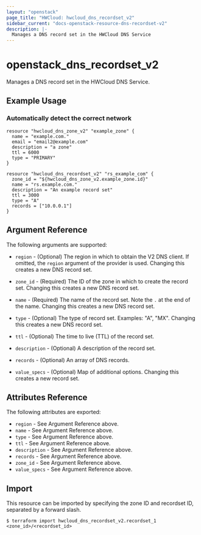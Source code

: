 ```yaml
---
layout: "openstack"
page_title: "HWCloud: hwcloud_dns_recordset_v2"
sidebar_current: "docs-openstack-resource-dns-recordset-v2"
description: |-
  Manages a DNS record set in the HWCloud DNS Service
---
```


# openstack\_dns\_recordset_v2

Manages a DNS record set in the HWCloud DNS Service.

## Example Usage

### Automatically detect the correct network

```hcl
resource "hwcloud_dns_zone_v2" "example_zone" {
  name = "example.com."
  email = "email2@example.com"
  description = "a zone"
  ttl = 6000
  type = "PRIMARY"
}

resource "hwcloud_dns_recordset_v2" "rs_example_com" {
  zone_id = "${hwcloud_dns_zone_v2.example_zone.id}"
  name = "rs.example.com."
  description = "An example record set"
  ttl = 3000
  type = "A"
  records = ["10.0.0.1"]
}
```

## Argument Reference

The following arguments are supported:

* `region` - (Optional) The region in which to obtain the V2 DNS client.
    If omitted, the `region` argument of the provider is used.
    Changing this creates a new DNS  record set.

* `zone_id` - (Required) The ID of the zone in which to create the record set.
  Changing this creates a new DNS  record set.

* `name` - (Required) The name of the record set. Note the `.` at the end of the name.
  Changing this creates a new DNS  record set.

* `type` - (Optional) The type of record set. Examples: "A", "MX".
  Changing this creates a new DNS  record set.

* `ttl` - (Optional) The time to live (TTL) of the record set.

* `description` - (Optional) A description of the  record set.

* `records` - (Optional) An array of DNS records.

* `value_specs` - (Optional) Map of additional options. Changing this creates a
  new record set.

## Attributes Reference

The following attributes are exported:

* `region` - See Argument Reference above.
* `name` - See Argument Reference above.
* `type` - See Argument Reference above.
* `ttl` - See Argument Reference above.
* `description` - See Argument Reference above.
* `records` - See Argument Reference above.
* `zone_id` - See Argument Reference above.
* `value_specs` - See Argument Reference above.

## Import

This resource can be imported by specifying the zone ID and recordset ID,
separated by a forward slash.

```
$ terraform import hwcloud_dns_recordset_v2.recordset_1 <zone_id>/<recordset_id>
```
